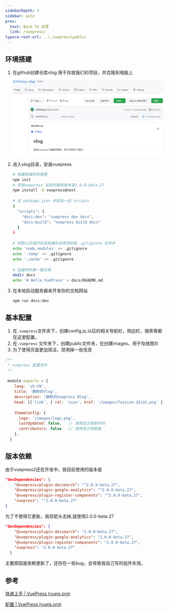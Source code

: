 ```yaml
---
sidebarDepth: 3
sidebar: auto
prev:
  text: Back To 目录
  link: /vuepress/
typora-root-url: ..\.vuepress\public
---
```


## 环境搭建

1. 在github创建仓库vlog 用于存放我们的项目，并克隆到电脑上

   <img src="/images/vuepress/image-20211126054031455.png" alt="image-20211126054031455" style="zoom: 50%;" />

2. 进入vlog目录，安装vuepress

   ```sh
   # 构建前端的包管理
   npm init
   # 安装vuepress 当前的最新版本是2.0.0-beta.27
   npm install -D vuepress@next
   
   # 在 package.json 中添加一些 scripts
   {
     "scripts": {
       "docs:dev": "vuepress dev docs",
       "docs:build": "vuepress build docs"
     }
   }
   
   # 将默认的临时目录和缓存目录添加到 .gitignore 文件中
   echo 'node_modules' >> .gitignore
   echo '.temp' >> .gitignore
   echo '.cache' >> .gitignore
   
   # 创建你的第一篇文档
   mkdir docs
   echo '# Hello VuePress' > docs/README.md
   ```

3. 在本地启动服务器来开发你的文档网站

   ```sh
   npm run docs:dev
   ```

   

## 基本配置

1. 在`.vuepress`文件夹下，创建config.js,以后的相关导航栏，侧边栏，搜索等都在这里配置。
2. 在`.vuepress` 文件夹下，创建public文件夹，在创建images，用于存放图片
3. 为了使得页面更加简洁，禁用掉一些信息

```js
/**
 * vuepress 配置文件
 */

 module.exports = {
    lang: 'zh-CN',
    title: '静默的Vlog',
    description: '静默的Vuepress Blog',
    head: [['link', { rel: 'icon', href: '/images/favicon-32x32.png' }]], // icon设置

    themeConfig: {
      logo: '/images/logo.png',
      lastUpdated: false,   // 禁用显示更新时间
      contributors: false   // 禁用显示贡献者 
    },
  }
```



## 版本依赖

由于vuepress2还在开发中，我目前使用的版本是

```json
"devDependencies": {
  	"@vuepress/plugin-docsearch": "^2.0.0-beta.27",
	"@vuepress/plugin-google-analytics": "^2.0.0-beta.27",
	"@vuepress/plugin-register-components": "^2.0.0-beta.27",
	"vuepress": "^2.0.0-beta.27"
}
```

为了不使得它更新，我将箭头去掉,就使用2.0.0-beta.27

```json
"devDependencies": {
    "@vuepress/plugin-docsearch": "2.0.0-beta.27",
    "@vuepress/plugin-google-analytics": "2.0.0-beta.27",
    "@vuepress/plugin-register-components": "2.0.0-beta.27",
    "vuepress": "2.0.0-beta.27"
  }
```

主要原因是依赖更新了，还存在一些bug，会导致我自己写的组件失效。

## 参考

[快速上手 | VuePress (vuejs.org)](https://v2.vuepress.vuejs.org/zh/guide/getting-started.html)

[配置 | VuePress (vuejs.org)](https://v2.vuepress.vuejs.org/zh/reference/config.html#站点配置)

